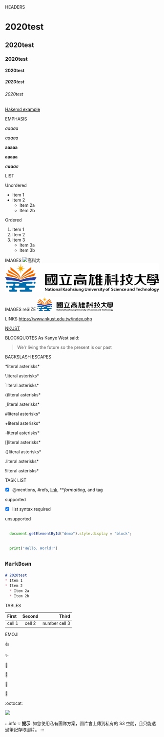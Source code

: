 HEADERS
# 2020test 
## 2020test
### 2020test
#### 2020test
##### 2020test
###### 2020test

[Hakemd example](https://hackmd.io/@19APCsG5T1aJhQmbHJOJ1Q/Byqjg0tUD)


EMPHASIS

*aaaaa*

_aaaaa_ 

**aaaaa**

__aaaaa__ 

*a**aaa**a* 

LIST

Unordered
* Item 1
* Item 2
  * Item 2a
  * Item 2b
  
Ordered
1. Item 1
2. Item 2
3. Item 3
   * Item 3a
   * Item 3b

IMAGES
![](182513897.png "高科大")
![](https://github.com/d6fyy/2020test/blob/master/182513897.png "高科大")

IMAGES reSIZE
<img src="https://github.com/d6fyy/2020test/blob/master/182513897.png" alt="Your image title" width="250"/>

LINKS
<https://www.nkust.edu.tw/index.php>

[NKUST](https://www.nkust.edu.tw/index.php)


BLOCKQUOTES
As Kanye West said:
>We'r living the future so
>the present is our past

BACKSLASH ESCAPES

\*literal asterisks\* 

\\literal asterisks\* 

\`literal asterisks\* 

\()literal asterisks\* 

\_literal asterisks\* 

\#literal asterisks\* 

\+literal asterisks\* 

\-literal asterisks\* 

\[]literal asterisks\* 

\{}literal asterisks\* 

\.literal asterisks\*

\!literal asterisks\* 

TASK LIST

- [x] @mentions, #refs, [link](), ***formatting*, and <del>tag</del>

supported
- [x] list syntax required


unsupported


```Javascript

  document.getElementById("demo").style.display = "block";

```

```python

  print("Hello, World!")

```

## `MarkDown`
```MarkDown
# 2020test 
* Item 1
* Item 2
  * Item 2a
  * Item 2b

```

TABLES

|First|Second|Third|
|:----|:----:|----:|
|cell 1| cell 2| number cell 3|

EMOJI

:+1: 

:sparkles:

:camel:

:tada:

:rocket:

:metal:

:octocat:

![](https://i.imgur.com/9cgQVqD.png)

:::info
:bulb: **提示**: 如您使用私有團隊方案，圖片會上傳到私有的 S3 空間，且只能透過筆記存取圖片。
:::


